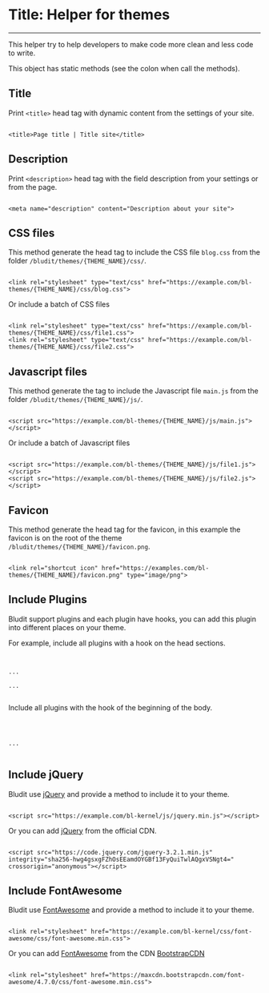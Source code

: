# Title: Helper for themes
<!-- Position: 100 -->
---
This helper try to help developers to make code more clean and less code to write.

This object has static methods (see the colon when call the methods).

## Title
Print `<title>` head tag with dynamic content from the settings of your site.
<pre><code data-language="php"><?php
	echo Theme::headTitle();
?></code></pre>

```
<title>Page title | Title site</title>
```

## Description
Print `<description>` head tag with the field description from your settings or from the page.
<pre><code data-language="php"><?php
	echo Theme::headDescription();
?></code></pre>

```
<meta name="description" content="Description about your site">
```

## CSS files
This method generate the head tag to include the CSS file `blog.css` from the folder `/bludit/themes/{THEME_NAME}/css/`.
<pre><code data-language="php"><?php
	echo Theme::css('css/blog.css');
?></code></pre>

```
<link rel="stylesheet" type="text/css" href="https://example.com/bl-themes/{THEME_NAME}/css/blog.css">
```

Or include a batch of CSS files
<pre><code data-language="php"><?php
	echo Theme::css(array('css/file1.css', 'css/file2.css'));
?></code></pre>

```
<link rel="stylesheet" type="text/css" href="https://example.com/bl-themes/{THEME_NAME}/css/file1.css">
<link rel="stylesheet" type="text/css" href="https://example.com/bl-themes/{THEME_NAME}/css/file2.css">
```

## Javascript files
This method generate the tag to include the Javascript file `main.js` from the folder `/bludit/themes/{THEME_NAME}/js/`.
<pre><code data-language="php"><?php
	echo Theme::js('js/main.js');
?></code></pre>

```
<script src="https://example.com/bl-themes/{THEME_NAME}/js/main.js"></script>
```

Or include a batch of Javascript files
<pre><code data-language="php"><?php
	echo Theme::js(array('js/file1.js', 'js/file2.js'));
?></code></pre>

```
<script src="https://example.com/bl-themes/{THEME_NAME}/js/file1.js"></script>
<script src="https://example.com/bl-themes/{THEME_NAME}/js/file2.js"></script>
```

## Favicon
This method generate the head tag for the favicon, in this example the favicon is on the root of the theme `/bludit/themes/{THEME_NAME}/favicon.png`.

<pre><code data-language="php"><?php
	echo Theme::favicon('favicon.png');
?></code></pre>

```
<link rel="shortcut icon" href="https://examples.com/bl-themes/{THEME_NAME}/favicon.png" type="image/png">
```

## Include Plugins
Bludit support plugins and each plugin have hooks, you can add this plugin into different places on your theme.

For example, include all plugins with a hook on the head sections.
<pre><code data-language="php">
<head>
...
<?php
	Theme::plugins('siteHead');
?>
...
</head>
</code></pre>

Include all plugins with the hook of the beginning of the body.
<pre><code data-language="php">
<body>
<?php
	Theme::plugins('siteBodyBegin');
?>
...
</body>
</code></pre>

## Include jQuery
Bludit use [jQuery](http://jquery.com) and provide a method to include it to your theme.

<pre><code data-language="php"><?php
	echo Theme::jquery();
?></code></pre>

```
<script src="https://example.com/bl-kernel/js/jquery.min.js"></script>
```

Or you can add [jQuery](http://jquery.com) from the official CDN.

<pre><code data-language="php"><?php
	$cdn = true;
	echo Theme::jquery($cdn);
?></code></pre>

```
<script src="https://code.jquery.com/jquery-3.2.1.min.js" integrity="sha256-hwg4gsxgFZhOsEEamdOYGBf13FyQuiTwlAQgxVSNgt4=" crossorigin="anonymous"></script>
```

## Include FontAwesome
Bludit use [FontAwesome](http://fontawesome.io) and provide a method to include it to your theme.

<pre><code data-language="php"><?php
	echo Theme::fontAwesome();
?></code></pre>

```
<link rel="stylesheet" href="https://example.com/bl-kernel/css/font-awesome/css/font-awesome.min.css">
```

Or you can add [FontAwesome](http://fontawesome.io) from the CDN [BootstrapCDN](https://www.bootstrapcdn.com)

<pre><code data-language="php"><?php
	$cdn = true;
	echo Theme::fontAwesome($cdn);
?></code></pre>

```
<link rel="stylesheet" href="https://maxcdn.bootstrapcdn.com/font-awesome/4.7.0/css/font-awesome.min.css">
```